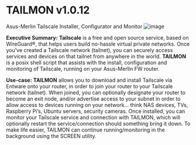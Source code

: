# TAILMON v1.0.12
Asus-Merlin Tailscale Installer, Configurator and Monitor
![image](https://github.com/ViktorJp/TAILMON/assets/97465574/81efa3a6-f465-499b-84d7-bec694ce2c4c)


**Executive Summary:** **Tailscale** is a free and open source service, based on WireGuard®, that helps users build no-hassle virtual private networks. Once you’ve created a Tailscale network (tailnet), you can securely access services and devices on that tailnet from anywhere in the world.  **TAILMON** is a posix shell script that assists with the install, configuration and monitoring of Tailscale, running on your Asus-Merlin FW router.

**Use-case:** **TAILMON** allows you to download and install Tailscale via Entware onto your router, in order to join your router to your Tailscale network (tailnet). When joined, you can optionally designate your router to become an exit node, and/or advertise access to your subnet in order to allow access to devices running on your network… think NAS devices, TVs, Raspberry Pi’s, Ubuntu servers, security cameras.  Once installed, you can monitor your Tailscale service and connection with TAILMON, which will optionally restart the service/connection should something bring it down. To make life easier, TAILMON can continue running/monitoring in the background using the SCREEN utility.
